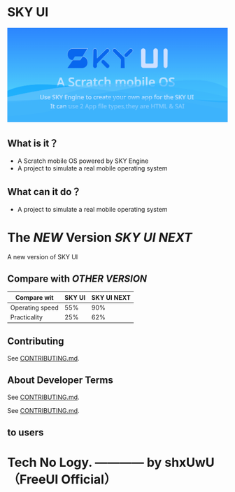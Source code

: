 # SKY UI

![SKYUI-Title](/SKYUI-Title.png)

## **What is it？**

*   A Scratch mobile OS powered by SKY Engine
*   A project to simulate a real mobile operating system

## **What can it do？**

*  A project to simulate a real mobile operating system

# The *NEW* Version *SKY UI NEXT*

A new version of SKY UI

## Compare with *OTHER VERSION*

|Compare wit|SKY UI|SKY UI NEXT|
|-----------|-----------|-----------|
|Operating speed|55%|90%|
|Practicality|25%|62%|

## Contributing

See [CONTRIBUTING.md](CONTRIBUTING.md).

## About Developer Terms

See [CONTRIBUTING.md](SKYUIDeveloperAgreement.md).

See [CONTRIBUTING.md](SKYUI开发者协议.md).

## to users

# Tech No Logy.  ———— by shxUwU（FreeUI Official）

